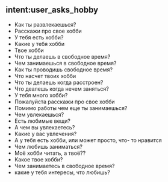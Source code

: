 ## intent:user_asks_hobby
- Как ты развлекаешься?
- Расскажи про свое хобби
- У тебя есть хобби?
- Какие у тебя хобби
- Твое хобби
- Что ты делаешь в свободное время?
- Чем занимаешься в свободное время?
- Как ты проводишь свободное время?
- Что насчет твоих хобби
- Что ты делаешь когда расстроен?
- Что деалешь когда нечем заняться?
- У тебя много хобби?
- Пожалуйста расскажи про свое хобби
- Помимо работы чем еще ты занимаешься?
- Чем увлекаешься?
- Есть любимые вещи?
- А чем вы увлекаетесь?
- Какие у вас увлечения?
- А у тебя есть хобби, или может просто, что- то нравится
- Чем любишь заниматься?
- Моё хобби читать, а твоё??
- Какое твое хобби?
- Чем занимаетесь в свободное время? 
- какие у тебя интересы, что любишь? 